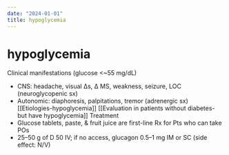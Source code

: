 ```yaml
---
date: "2024-01-01"
title: hypoglycemia
---
```



# hypoglycemia

Clinical manifestations (glucose <~55 mg/dL)

- CNS: headache, visual Δs, Δ MS, weakness, seizure, LOC (neuroglycopenic sx)
- Autonomic: diaphoresis, palpitations, tremor (adrenergic sx)
  [[Etiologies-hypoglycemia]]
  [[Evaluation in patients without diabetes- but have hypoglycemia]]
  Treatment
- Glucose tablets, paste, & fruit juice are first-line Rx for Pts who can take POs
- 25–50 g of D
  50 IV; if no access, glucagon 0.5–1 mg IM or SC (side effect: N/V)
